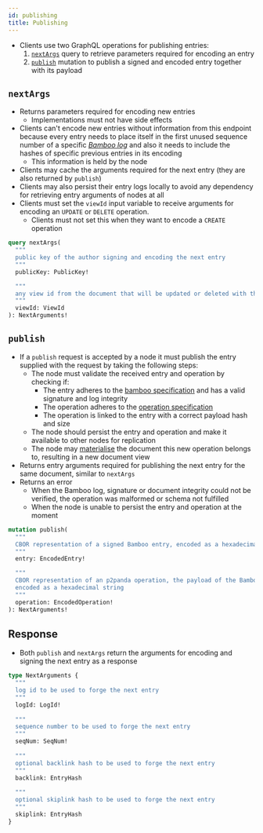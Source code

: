 ```yaml
---
id: publishing
title: Publishing
---
```


- Clients use two GraphQL operations for publishing entries:
  1. [`nextArgs`](#nextargs) query to retrieve parameters required for encoding an entry
  2. [`publish`](#publish) mutation to publish a signed and encoded entry together with its payload

## `nextArgs`

- Returns parameters required for encoding new entries
  - Implementations must not have side effects
- Clients can't encode new entries without information from this endpoint because every entry needs to place itself in the first unused sequence number of a specific [_Bamboo log_][bamboo] and also it needs to include the hashes of specific previous entries in its encoding
  - This information is held by the node
- Clients may cache the arguments required for the next entry (they are also returned by `publish`)
- Clients may also persist their entry logs locally to avoid any dependency for retrieving entry arguments of nodes at all
- Clients must set the `viewId` input variable to receive arguments for encoding an `UPDATE` or `DELETE` operation.
  - Clients must not set this when they want to encode a `CREATE` operation

```graphql
query nextArgs(
  """
  public key of the author signing and encoding the next entry
  """
  publicKey: PublicKey!

  """
  any view id from the document that will be updated or deleted with the next entry. leave empty to receive arguments for creating a new document.
  """
  viewId: ViewId
): NextArguments!
```

## `publish`

- If a `publish` request is accepted by a node it must publish the entry supplied with the request by taking the following steps:
  - The node must validate the received entry and operation by checking if:
    - The entry adheres to the [bamboo specification][bamboo] and has a valid signature and log integrity
    - The operation adheres to the [operation specification][operations]
    - The operation is linked to the entry with a correct payload hash and size
  - The node should persist the entry and operation and make it available to other nodes for replication
  - The node may [materialise][reduction] the document this new operation belongs to, resulting in a new document view
- Returns entry arguments required for publishing the next entry for the same document, similar to `nextArgs`
- Returns an error
  - When the Bamboo log, signature or document integrity could not be verified, the operation was malformed or schema not fulfilled
  - When the node is unable to persist the entry and operation at the moment

```graphql
mutation publish(
  """
  CBOR representation of a signed Bamboo entry, encoded as a hexadecimal string
  """
  entry: EncodedEntry!

  """
  CBOR representation of an p2panda operation, the payload of the Bamboo entry,
  encoded as a hexadecimal string
  """
  operation: EncodedOperation!
): NextArguments!
```

## Response

- Both `publish` and `nextArgs` return the arguments for encoding and signing the next entry as a response

```graphql
type NextArguments {
  """
  log id to be used to forge the next entry
  """
  logId: LogId!
  
  """
  sequence number to be used to forge the next entry
  """
  seqNum: SeqNum!
  
  """
  optional backlink hash to be used to forge the next entry
  """
  backlink: EntryHash
  
  """
  optional skiplink hash to be used to forge the next entry
  """
  skiplink: EntryHash
}
```

[aquadoggo]: https://github.com/p2panda/aquadoggo
[bamboo]: /specification/data-types/bamboo
[connection-specification]: https://relay.dev/graphql/connections.htm
[documents]: /specification/data-types/documents
[graphql]: https://graphql.org/
[latest-document-view]: /specification/data-types/documents#the-latest-document-view
[nodes]: /specification/networking/clients-nodes
[operations]: /specification/data-types/operations
[pagination-specification]: https://graphql.org/learn/pagination/#pagination-and-edges
[reduction]: /specification/data-types/documents#reduction
[self-referential-relation]: /specification/data-types/schemas#relation-fields
